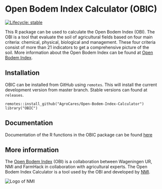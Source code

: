 # Open Bodem Index Calculator (OBIC)

<!-- badges: start -->
[![Lifecycle: stable](https://img.shields.io/badge/lifecycle-stable-green.svg)](https://www.tidyverse.org/lifecycle/#stable)
<!-- badges: end -->

This R package can be used to calculate the Open Bodem Index (OBI). 
The OBI is a tool that evaluate the soil of agricultural fields based on four main criteria: chemical, physical, biological and management. 
These four criteria consist of more than 21 indicators to get a comprehensive picture of the soil. 
More information about the Open Bodem Index can be found at [Open Bodem Index](https://www.openbodemindex.nl).

## Installation

OBIC can be installed from GitHub using `remotes`. This will install the current development version from master branch. Stable versions can found at `releases`.
```
remotes::install_github("AgroCares/Open-Bodem-Index-Calculator")
library("OBIC")
```
## Documentation
Documentation of the R functions in the OBIC package can be found [here](https://agrocares.github.io/Open-Bodem-Index-Calculator/)

## More information
The [Open Bodem Index](https://www.openbodemindex.nl) (OBI) is a collaboration between Wageningen UR, NMI and FarmHack in collaboration with agricultural experts. 
The Open Bodem Index Calculator is a tool used by the OBI and developed by [NMI](https://nmi-agro.nl/).

![Logo of NMI](https://media.licdn.com/dms/image/C560BAQEYGcm4HjNnxA/company-logo_200_200/0?e=2159024400&v=beta&t=u40rJ7bixPWB2SAqaj3KCKzJRoKcqf0wUXCdmsTDQvw)
